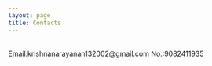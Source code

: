 ```yaml
---
layout: page
title: Contacts
---
```

<br>
Email:krishnanarayanan132002@gmail.com
No.:9082411935
<br>